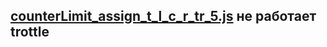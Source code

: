## [counterLimit_assign_t_l_c_r_tr_5.js](node_modules/v.2/test/counterLimit_assign_t_l_c_r_tr_5.js) не работает trottle
